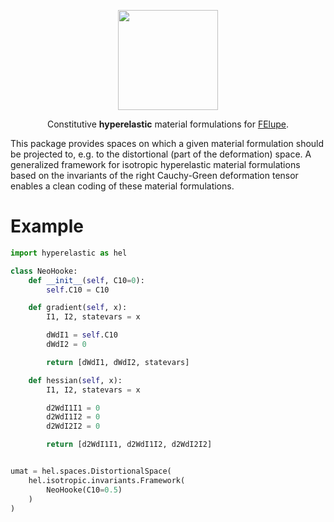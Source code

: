 <p align="center">
  <a href="https://github.com/adtzlr/hyperelastic"><img src="https://github.com/adtzlr/hyperelastic/assets/5793153/499f3f9a-6e1d-4b37-877f-bf8d519e4fe6" height="160px"/></a>
  <p align="center">Constitutive <b>hyperelastic</b> material formulations for <a href="https://github.com/adtzlr/felupe">FElupe</a>.</p>
</p>

This package provides spaces on which a given material formulation should be projected to, e.g. to the distortional (part of the deformation) space. A generalized framework for isotropic hyperelastic material formulations based on the invariants of the right Cauchy-Green deformation tensor enables a clean coding of these material formulations.

# Example
```python
import hyperelastic as hel

class NeoHooke:
    def __init__(self, C10=0):
        self.C10 = C10

    def gradient(self, x):
        I1, I2, statevars = x

        dWdI1 = self.C10
        dWdI2 = 0

        return [dWdI1, dWdI2, statevars]

    def hessian(self, x):
        I1, I2, statevars = x

        d2WdI1I1 = 0
        d2WdI1I2 = 0
        d2WdI2I2 = 0

        return [d2WdI1I1, d2WdI1I2, d2WdI2I2]


umat = hel.spaces.DistortionalSpace(
    hel.isotropic.invariants.Framework(
        NeoHooke(C10=0.5)
    )
)
```
